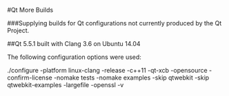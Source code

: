 #Qt More Builds

###Supplying builds for Qt configurations not currently produced by the Qt Project.

##Qt 5.5.1 built with Clang 3.6 on Ubuntu 14.04

The following configuration options were used:

./configure -platform linux-clang -release -c++11 -qt-xcb -opensource -confirm-license -nomake tests -nomake examples -skip qtwebkit -skip qtwebkit-examples -largefile -openssl -v
